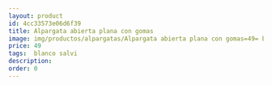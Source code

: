 ```yaml
---
layout: product
id: 4cc33573e06d6f39
title: Alpargata abierta plana con gomas
image: img/productos/alpargatas/Alpargata abierta plana con gomas=49= blanco salvi .webp
price: 49
tags:  blanco salvi 
description: 
order: 0
---
```

